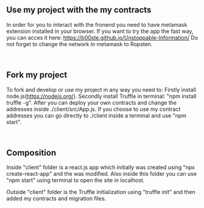 ## Use my project with the my contracts

In order for you to interact with the fronend you need to have metamask extension installed in your browser.
If you want to try the app the fast way, you can acces it here: https://b00ste.github.io/Unstoppable-Information/
Do not forget to change the network in metamask to Ropsten.

<br />

## Fork my project

To fork and develop or use my project in any way you need to:
Firstly install node.js(https://nodejs.org/).
Secondly install Truffle in terminal: "npm install truffle -g".
After you can deploy your own contracts and change the addresses inside ./client/src/App.js.
If you choose to use my contract addresses you can go directly to ./client inside a terminal and use "npm start".

<br />

## Composition

Inside "client" folder is a react.js app which initially was created using "npx create-react-app"
and the was modified. Also inside this folder you can use "npm start" using terminal to open the site in localhost.

Outside "client" folder is the Truffle initialization using "truffle init" and then added my contracts and migration files.
